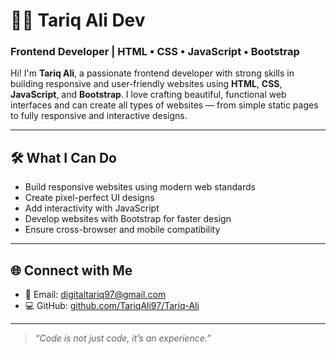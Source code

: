 # 👨‍💻 Tariq Ali Dev

### Frontend Developer | HTML • CSS • JavaScript • Bootstrap

Hi! I'm **Tariq Ali**, a passionate frontend developer with strong skills in building responsive and user-friendly websites using **HTML**, **CSS**, **JavaScript**, and **Bootstrap**. I love crafting beautiful, functional web interfaces and can create all types of websites — from simple static pages to fully responsive and interactive designs.

---

## 🛠️ What I Can Do

- Build responsive websites using modern web standards
- Create pixel-perfect UI designs
- Add interactivity with JavaScript
- Develop websites with Bootstrap for faster design
- Ensure cross-browser and mobile compatibility

---

## 🌐 Connect with Me

- 📧 Email: digitaltariq97@gmail.com  
- 💻 GitHub: [github.com/TariqAli97/Tariq-Ali](https://github.com/TariqAli97/Tariq-Ali)

---

> *“Code is not just code, it’s an experience.”*

